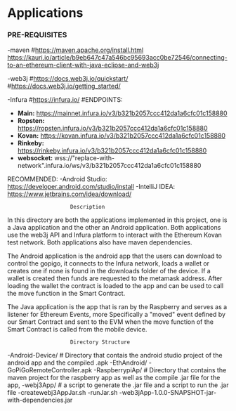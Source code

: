 # Applications

### PRE-REQUISITES

-maven	#https://maven.apache.org/install.html
	https://kauri.io/article/b9eb647c47a546bc95693acc0be72546/connecting-to-an-ethereum-client-with-java-eclipse-and-web3j

-web3j	#https://docs.web3j.io/quickstart/
	#https://docs.web3j.io/getting_started/

-Infura	#https://infura.io/
	#ENDPOINTS:
* **Main:** https://mainnet.infura.io/v3/b321b2057ccc412da1a6cfc01c158880
* **Ropsten:** https://ropsten.infura.io/v3/b321b2057ccc412da1a6cfc01c158880
* **Kovan:** https://kovan.infura.io/v3/b321b2057ccc412da1a6cfc01c158880
* **Rinkeby:** https://rinkeby.infura.io/v3/b321b2057ccc412da1a6cfc01c158880
* **websocket:** wss://"replace-with-network".infura.io/ws/v3/b321b2057ccc412da1a6cfc01c158880

RECOMMENDED:
	-Android Studio: https://developer.android.com/studio/install
	-IntelliJ IDEA: https://www.jetbrains.com/idea/download/

						Description
In this directory are both the applications implemented in this project, one is a Java application and the other an Android application. Both applications use the web3j API and Infura platform to interact with the Ethereum Kovan test network. Both applications also have maven dependencies.

The Android application is the android app that the users can download to control the gopigo, it connects to the Infura network, loads a wallet or creates one if none is found in the downloads folder of the device. If a wallet is created then funds are requested to the metamask address. After loading the wallet  the contract is loaded to the app and can be used to call the move function in the Smart Contract.

The Java application is the app that is ran by the Raspberry and serves as a listener for Ethereum Events, more Specifically a "moved" event defined by our Smart Contract and sent to the EVM when the move function of the Smart Contract is called from the mobile device.

						Directory Structure
-Android-Device/	# Directory that contais the android studio project of the android app and the compiled .apk
  -EthAndroid/
  -GoPiGoRemoteController.apk
-RaspberrypiAp/		# Directory that contains the maven project for the raspberry app as well as the compile .jar file for the app,
  -webj3App/ 		# a script to generate the .jar file and a script to run the .jar file
  -createwebj3AppJar.sh
  -runJar.sh
  -web3jApp-1.0.0-SNAPSHOT-jar-with-dependencies.jar
	

